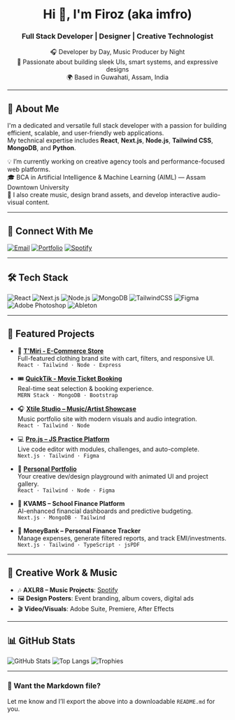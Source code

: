 <h1 align="center">Hi 👋, I'm Firoz (aka imfro)</h1>
<h3 align="center">Full Stack Developer | Designer | Creative Technologist</h3>

<p align="center">
  🎧 Developer by Day, Music Producer by Night  
  <br />
  🎨 Passionate about building sleek UIs, smart systems, and expressive designs  
  <br />
  🌍 Based in Guwahati, Assam, India
</p>

---

## 🧠 About Me

I'm a dedicated and versatile full stack developer with a passion for building efficient, scalable, and user-friendly web applications.  
My technical expertise includes **React**, **Next.js**, **Node.js**, **Tailwind CSS**, **MongoDB**, and **Python**.

💡 I’m currently working on creative agency tools and performance-focused web platforms.  
🎓 BCA in Artificial Intelligence & Machine Learning (AIML) — Assam Downtown University  
📢 I also create music, design brand assets, and develop interactive audio-visual content.

---

## 🔗 Connect With Me

[![Email](https://img.shields.io/badge/Email-firoz@xtilestudio.com-blue)](mailto:firoz@xtilestudio.com)
[![Portfolio](https://img.shields.io/badge/Portfolio-imfro.vercel.app-black)](https://imfro.vercel.app)
[![Spotify](https://img.shields.io/badge/Spotify-AXLR8-green?logo=spotify)](https://open.spotify.com/artist/1PYXRYzhdzuunoa3plSsWJ)

---

## 🛠️ Tech Stack

![React](https://img.shields.io/badge/React-20232A?style=flat&logo=react)
![Next.js](https://img.shields.io/badge/Next.js-000000?style=flat&logo=nextdotjs)
![Node.js](https://img.shields.io/badge/Node.js-339933?style=flat&logo=node.js)
![MongoDB](https://img.shields.io/badge/MongoDB-4EA94B?style=flat&logo=mongodb)
![TailwindCSS](https://img.shields.io/badge/Tailwind_CSS-38B2AC?style=flat&logo=tailwind-css)
![Figma](https://img.shields.io/badge/Figma-F24E1E?style=flat&logo=figma)
![Adobe Photoshop](https://img.shields.io/badge/Photoshop-31A8FF?style=flat&logo=adobe-photoshop)
![Ableton](https://img.shields.io/badge/Ableton-000000?style=flat&logo=ableton)

---

## 🚀 Featured Projects

- 🎽 [**T'Miri - E-Commerce Store**](https://tmiri.vercel.app)  
  Full-featured clothing brand site with cart, filters, and responsive UI.  
  `React · Tailwind · Node · Express`

- 🎟️ [**QuickTik - Movie Ticket Booking**](https://quicktik.vercel.app/home)  
  Real-time seat selection & booking experience.  
  `MERN Stack · MongoDB · Bootstrap`

- 🎧 [**Xtile Studio – Music/Artist Showcase**](https://xtilestudio.com/)  
  Music portfolio site with modern visuals and audio integration.  
  `React · Tailwind · Node`

- 💻 [**Pro.js – JS Practice Platform**](https://projs-five.vercel.app/)  
  Live code editor with modules, challenges, and auto-complete.  
  `Next.js · Tailwind · Figma`

- 💼 [**Personal Portfolio**](https://imfro.vercel.app)  
  Your creative dev/design playground with animated UI and project gallery.  
  `React · Tailwind · Node · Figma`

- 🏫 **KVAMS – School Finance Platform**  
  AI-enhanced financial dashboards and predictive budgeting.  
  `Next.js · MongoDB · Tailwind`

- 💸 **MoneyBank – Personal Finance Tracker**  
  Manage expenses, generate filtered reports, and track EMI/investments.  
  `Next.js · Tailwind · TypeScript · jsPDF`

---

## 🎨 Creative Work & Music

- 🎶 **AXLR8 – Music Projects**: [Spotify](https://open.spotify.com/artist/1PYXRYzhdzuunoa3plSsWJ)
- 🖼️ **Design Posters**: Event branding, album covers, digital ads
- 🎬 **Video/Visuals**: Adobe Suite, Premiere, After Effects

---

## 📊 GitHub Stats

![GitHub Stats](https://github-readme-stats.vercel.app/api?username=imfro&show_icons=true&theme=radical)
![Top Langs](https://github-readme-stats.vercel.app/api/top-langs/?username=imfro&layout=compact&theme=radical)
![Trophies](https://github-profile-trophy.vercel.app/?username=imfro&theme=radical)

---

### 💬 Want the Markdown file?

Let me know and I’ll export the above into a downloadable `README.md` for you.
